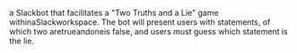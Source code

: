 a Slackbot that facilitates a "Two Truths and a Lie" game withinaSlackworkspace. The bot will present users with statements, 
of which two aretrueandoneis false, and users must guess which statement is the lie.

